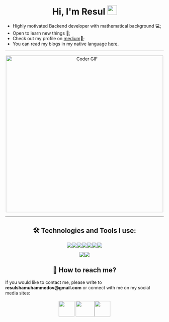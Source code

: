 <h1 align="center">Hi, I'm Resul <img src="https://user-images.githubusercontent.com/42378118/110234147-e3259600-7f4e-11eb-95be-0c4047144dea.gif" width="30"></h1>

- Highly motivated Backend developer with mathematical background 💻;
- Open to learn new things 🧠;
- Check out my profile on [medium](https://medium.com/@resul.shm)📝;
- You can read my blogs in my native language [here](https://makalam.com/@resul.shm/). 
 ---
<div align="center">
<img src="https://media.giphy.com/media/SWoSkN6DxTszqIKEqv/giphy.gif" alt="Coder GIF" width="500">
</div>

---
<h2 align="center">🛠️ Technologies and Tools I use:</h2>
<div align="center" style="padding-left: 50px; padding-right: 50px;">
<img src="https://img.shields.io/badge/go-%2300ADD8.svg?style=for-the-badge&logo=go&logoColor=white"><img src="https://img.shields.io/badge/postgres-%23316192.svg?style=for-the-badge&logo=postgresql&logoColor=white"><img src="https://img.shields.io/badge/node.js-6DA55F?style=for-the-badge&logo=node.js&logoColor=white"><img src="https://img.shields.io/badge/javascript-%23323330.svg?style=for-the-badge&logo=javascript&logoColor=%23F7DF1E"><img src="https://img.shields.io/badge/docker-%230db7ed.svg?style=for-the-badge&logo=docker&logoColor=white"><img src="https://img.shields.io/badge/git-orange.svg?style=for-the-badge&logo=git&logoColor=white"><img src="https://img.shields.io/badge/ClickHouse-yellow.svg?style=for-the-badge&logo=ClickHouse&logoColor=white">

<img src="https://img.shields.io/badge/Apache Kafka-grey.svg?style=for-the-badge&logo=ApacheKafka&logoColor=white"><img src="https://img.shields.io/badge/MongoDB-%234ea94b.svg?style=for-the-badge&logo=mongodb&logoColor=white">
</div>

<h2 align="center">📧 How to reach me?</h2>
If you would like to contact me, please write to <strong>resulshamuhammedov@gmail.com</strong> or connect with me on my social media sites:
<br>
<br>
<div align="center">
</a><a href="https://www.linkedin.com/in/resulshm/"><img src="https://www.vectorlogo.zone/logos/linkedin/linkedin-icon.svg" height="50" width="50"></a> <a href="https://twitter.com/resul_shm"><img src="https://www.vectorlogo.zone/logos/twitter/twitter-official.svg" height="50" width="60"></a><a href="https://www.instagram.com/resul.shm/"><img src="https://www.vectorlogo.zone/logos/instagram/instagram-icon.svg" height="50" width="50"></a>
</div>




